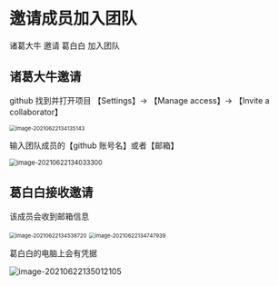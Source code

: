 # 邀请成员加入团队

诸葛大牛 邀请 葛白白 加入团队

## 诸葛大牛邀请

github 找到并打开项目 【Settings】→ 【Manage access】→ 【Invite a collaborator】

<img src="https://attach.blog.wen7.online/image-20210622134135143.png" alt="image-20210622134135143" style="zoom: 67%;" />



输入团队成员的【github 账号名】或者【邮箱】

<img src="https://attach.blog.wen7.online/image-20210622134033300.png" alt="image-20210622134033300" style="zoom:80%;" />



## 葛白白接收邀请

该成员会收到邮箱信息

<img src="https://attach.blog.wen7.online/image-20210622134538720.png" alt="image-20210622134538720" style="zoom: 67%;" />

<img src="https://attach.blog.wen7.online/image-20210622134747939.png" alt="image-20210622134747939" style="zoom:67%;" />

葛白白的电脑上会有凭据

![image-20210622135012105](https://attach.blog.wen7.online/image-20210622135012105.png)


